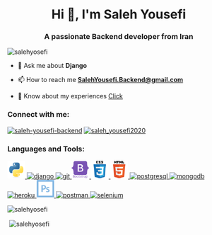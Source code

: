 

<!--
**salehyosefi/salehyosefi** is a ✨ _special_ ✨ repository because its `README.md` (this file) appears on your GitHub profile.
-->
<h1 align="center">Hi 👋, I'm Saleh Yousefi</h1>
<h3 align="center">A passionate Backend developer from Iran</h3>
<p align="left"> <img src="https://komarev.com/ghpvc/?username=salehyosefi&label=Profile%20views&color=0e75b6&style=flat" alt="salehyosefi" /> </p>

- 💬 Ask me about **Django**

- 📫 How to reach me **SalehYousefi.Backend@gmail.com**

- 📄 Know about my experiences [Click](https://cvbuilder.me/Resume/fa/ae8186b3-e3ec-40fb-888a-0d5cf9cc27b6?template=template25)

<h3 align="left">Connect with me:</h3>
<p align="left">
<a href="https://linkedin.com/in/saleh-yousefi-backend" target="blank"><img align="center" src="https://raw.githubusercontent.com/rahuldkjain/github-profile-readme-generator/master/src/images/icons/Social/linked-in-alt.svg" alt="saleh-yousefi-backend" height="30" width="40" /></a>
<a href="https://instagram.com/saleh_yousefi2020" target="blank"><img align="center" src="https://raw.githubusercontent.com/rahuldkjain/github-profile-readme-generator/master/src/images/icons/Social/instagram.svg" alt="saleh_yousefi2020" height="30" width="40" /></a>
</p>

<h3 align="left">Languages and Tools:</h3>
<p align="left">
<a href="https://www.python.org" target="_blank" rel="noreferrer"> <img src="https://raw.githubusercontent.com/devicons/devicon/master/icons/python/python-original.svg" alt="python" width="40" height="40"/> </a>
<a href="https://www.djangoproject.com/" target="_blank" rel="noreferrer"> <img src="https://cdn.worldvectorlogo.com/logos/django.svg" alt="django" width="40" height="40"/> </a>
<a href="https://git-scm.com/" target="_blank" rel="noreferrer"> <img src="https://www.vectorlogo.zone/logos/git-scm/git-scm-icon.svg" alt="git" width="40" height="40"/> </a>
<a href="https://getbootstrap.com" target="_blank" rel="noreferrer"> <img src="https://raw.githubusercontent.com/devicons/devicon/master/icons/bootstrap/bootstrap-plain-wordmark.svg" alt="bootstrap" width="40" height="40"/> </a>
<a href="https://www.w3schools.com/css/" target="_blank" rel="noreferrer"> <img src="https://raw.githubusercontent.com/devicons/devicon/master/icons/css3/css3-original-wordmark.svg" alt="css3" width="40" height="40"/> </a>
<a href="https://www.w3.org/html/" target="_blank" rel="noreferrer"> <img src="https://raw.githubusercontent.com/devicons/devicon/master/icons/html5/html5-original-wordmark.svg" alt="html5" width="40" height="40"/> </a>
<a href="https://www.postgresql.org" target="_blank"><img src="https://cdn.jsdelivr.net/gh/devicons/devicon/icons/postgresql/postgresql-plain-wordmark.svg" height="40" width="40" alt="postgresql"/> </a>
<a href="https://www.mysql.com/" target="_blank"><img src="https://cdn.jsdelivr.net/gh/devicons/devicon/icons/mysql/mysql-plain-wordmark.svg" height="40" width="40" alt="mongodb"/> </a>
<a href="https://heroku.com" target="_blank"><img src="https://cdn.jsdelivr.net/gh/devicons/devicon/icons/heroku/heroku-plain-wordmark.svg" height="40" width="40" alt="heroku"/> </a>
<a href="https://www.photoshop.com/en" target="_blank" rel="noreferrer"> <img src="https://raw.githubusercontent.com/devicons/devicon/master/icons/photoshop/photoshop-line.svg" alt="photoshop" width="40" height="40"/> </a>
<a href="https://postman.com" target="_blank" rel="noreferrer"> <img src="https://www.vectorlogo.zone/logos/getpostman/getpostman-icon.svg" alt="postman" width="40" height="40"/> </a>
<a href="https://www.selenium.dev" target="_blank" rel="noreferrer"> <img src="https://raw.githubusercontent.com/detain/svg-logos/780f25886640cef088af994181646db2f6b1a3f8/svg/selenium-logo.svg" alt="selenium" width="40" height="40"/> </a> </p>

<p><img align="center" src="https://github-readme-stats.vercel.app/api/top-langs?username=salehyosefi&show_icons=true&locale=en&bg_color=0d1117&text_color=ffffff&layout=compact" alt="salehyosefi" bg_color=#808080/></p>

<p>&nbsp;<img align="center" src="https://github-readme-stats.vercel.app/api?username=salehyosefi&show_icons=true&locale=en&bg_color=0d1117&text_color=ffffff&repo=convoychat" alt="salehyosefi" /></p>



